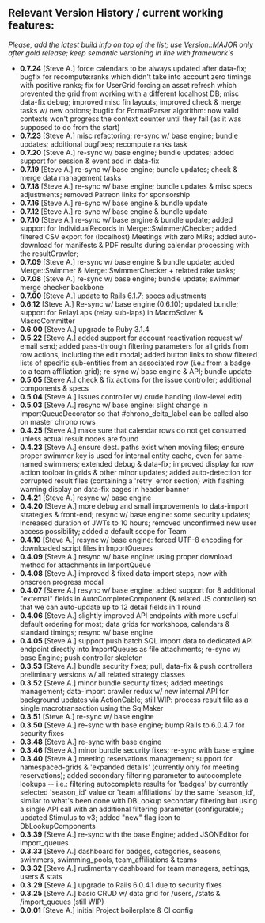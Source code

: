 ## Relevant Version History / current working features:

_Please, add the latest build info on top of the list; use Version::MAJOR only after gold release; keep semantic versioning in line with framework's_

- **0.7.24** [Steve A.] force calendars to be always updated after data-fix; bugfix for recompute:ranks which didn't take into account zero timings with positive ranks; fix for UserGrid forcing an asset refresh which prevented the grid from working with a different localhost DB; misc data-fix debug; improved misc fin layouts; improved check & merge tasks w/ new options; bugfix for FormatParser algorithm: now valid contexts won't progress the context counter until they fail (as it was supposed to do from the start)
- **0.7.23** [Steve A.] misc refactoring; re-sync w/ base engine; bundle updates; additional bugfixes; recompute ranks task
- **0.7.20** [Steve A.] re-sync w/ base engine; bundle updates; added support for session & event add in data-fix
- **0.7.19** [Steve A.] re-sync w/ base engine; bundle updates; check & merge data management tasks
- **0.7.18** [Steve A.] re-sync w/ base engine; bundle updates & misc specs adjustments; removed Patreon links for sponsorship
- **0.7.16** [Steve A.] re-sync w/ base engine & bundle update
- **0.7.12** [Steve A.] re-sync w/ base engine & bundle update
- **0.7.10** [Steve A.] re-sync w/ base engine & bundle update; added support for IndividualRecords in Merge::Swimmer/Checker; added filtered CSV export for (localhost) Meetings with zero MIRs; added auto-download for manifests & PDF results during calendar processing with the resultCrawler;
- **0.7.09** [Steve A.] re-sync w/ base engine & bundle update; added Merge::Swimmer & Merge::SwimmerChecker + related rake tasks;
- **0.7.08** [Steve A.] re-sync w/ base engine; bundle update; swimmer merge checker backbone
- **0.7.00** [Steve A.] update to Rails 6.1.7; specs adjustments
- **0.6.12** [Steve A.] Re-sync w/ base engine (0.6.10); updated bundle; support for RelayLaps (relay sub-laps) in MacroSolver & MacroCommitter
- **0.6.00** [Steve A.] upgrade to Ruby 3.1.4
- **0.5.22** [Steve A.] added support for account reactivation request w/ email send; added pass-through filtering parameters for all grids from row actions, including the edit modal; added button links to show filtered lists of specific sub-entities from an associated row (i.e.: from a badge to a team affiliation grid); re-sync w/ base engine & API; bundle update
- **0.5.05** [Steve A.] check & fix actions for the issue controller; additional components & specs
- **0.5.04** [Steve A.] issues controller w/ crude handing (low-level edit)
- **0.5.03** [Steve A.] resync w/ base engine: slight change in ImportQueueDecorator so that #chrono_delta_label can be called also on master chrono rows
- **0.4.25** [Steve A.] make sure that calendar rows do not get consumed unless actual result nodes are found
- **0.4.23** [Steve A.] ensure dest. paths exist when moving files; ensure proper swimmer key is used for internal entity cache, even for same-named swimmers; extended debug & data-fix; improved display for row action toolbar in grids & other minor updates; added auto-detection for corrupted result files (containing a 'retry' error section) with flashing warning display on data-fix pages in header banner
- **0.4.21** [Steve A.] resync w/ base engine
- **0.4.20** [Steve A.] more debug and small improvements to data-import strategies & front-end; resync w/ base engine: some security updates; increased duration of JWTs to 10 hours; removed unconfirmed new user access possibility; added a default scope for Team
- **0.4.10** [Steve A.] resync w/ base engine: forced UTF-8 encoding for downloaded script files in ImportQueues
- **0.4.09** [Steve A.] resync w/ base engine: using proper download method for attachments in ImportQueue
- **0.4.08** [Steve A.] improved & fixed data-import steps, now with onscreen progress modal
- **0.4.07** [Steve A.] resync w/ base engine; added support for 8 additional "external" fields in AutoCompleteComponent (& related JS controller) so that we can auto-update up to 12 detail fields in 1 round
- **0.4.06** [Steve A.] slightly improved API endpoints with more useful default ordering for most; data grids for workshops, calendars & standard timings; resync w/ base engine
- **0.4.05** [Steve A.] support push batch SQL import data to dedicated API endpoint directly into ImportQueues as file attachments; re-sync w/ base Engine; push controller skeleton
- **0.3.53** [Steve A.] bundle security fixes; pull, data-fix & push controllers preliminary versions w/ all related strategy classes
- **0.3.52** [Steve A.] minor bundle security fixes; added meetings management; data-import crawler redux w/ new internal API for background updates via ActionCable; still WIP: process result file as a single macrotransaction using the SqlMaker
- **0.3.51** [Steve A.] re-sync w/ base engine
- **0.3.50** [Steve A.] re-sync with base engine; bump Rails to 6.0.4.7 for security fixes
- **0.3.48** [Steve A.] re-sync with base engine
- **0.3.46** [Steve A.] minor bundle security fixes; re-sync with base engine
- **0.3.40** [Steve A.] meeting reservations management; support for namespaced-grids & 'expanded details' (currently only for meeting reservations); added secondary filtering parameter to autocomplete lookups -- i.e.: filtering autocomplete results for 'badges' by currently selected 'season_id' value or 'team affiliations' by the same 'season_id', similar to what's been done with DBLookup secondary filtering but using a single API call with an additional filtering parameter (configurable); updated Stimulus to v3; added "new" flag icon to DbLookupComponents
- **0.3.39** [Steve A.] re-sync with the base Engine; added JSONEditor for import_queues
- **0.3.33** [Steve A.] dashboard for badges, categories, seasons, swimmers, swimming_pools, team_affiliations & teams
- **0.3.32** [Steve A.] rudimentary dashboard for team managers, settings, users & stats
- **0.3.29** [Steve A.] upgrade to Rails 6.0.4.1 due to security fixes
- **0.3.25** [Steve A.] basic CRUD w/ data grid for /users, /stats & /import_queues (still WIP)
- **0.0.01** [Steve A.] initial Project boilerplate & CI config
